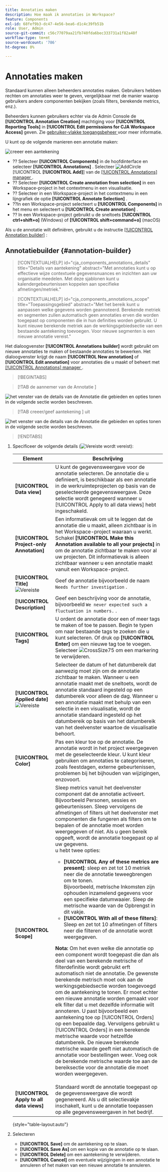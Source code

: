 ```yaml
---
title: Annotaties maken
description: Hoe maak ik annotaties in Workspace?
feature: Components
exl-id: 68fef9b3-dc47-4e56-bea6-d1c4c39fb51b
role: User, Admin
source-git-commit: c56c77079aa21fb740fda6bec333731a1f82a48f
workflow-type: tm+mt
source-wordcount: '786'
ht-degree: 0%

---
```


# Annotaties maken

Standaard kunnen alleen beheerders annotaties maken. Gebruikers hebben rechten om annotaties weer te geven, vergelijkbaar met de manier waarop gebruikers andere componenten bekijken (zoals filters, berekende metrics, enz.).

Beheerders kunnen gebruikers echter via de Admin Console de **[!UICONTROL Annotation Creation]** machtiging voor **[!UICONTROL Reporting Tools]** in **[!UICONTROL Edit permissions for CJA Workspace Access]** geven. Zie [ gebruiker-vlakke toegangsbeheer ](/help/technotes/access-control.md#user-level-access) voor meer informatie.

U kunt op de volgende manieren een annotatie maken:

![ creeer een aantekening ](assets/create-annotation.png)

* ?? Selecteer **[!UICONTROL Components]** in de hoofdinterface en selecteer **[!UICONTROL Annotations]** . Selecteer ![ AddCircle ](/help/assets/icons/AddCircle.svg) [!UICONTROL **[!UICONTROL Add]**] van de [[!UICONTROL Annotations] manager ](/help/components/annotations/manage-annotations.md).
* ?? Selecteer **[!UICONTROL Create annotation from selection]** in een Workspace-project in het contextmenu in een visualisatie.
* ?? Selecteer in een Workspace-project in het contextmenu in een lijngrafiek de optie **[!UICONTROL Annotate Selection]** .
* ??In een Workspace-project selecteert u **[!UICONTROL Components]** in het menu en selecteert u **[!UICONTROL Create annotation]** .
* ?? In een Workspace-project gebruikt u de sneltoets **[!UICONTROL ctrl+shift+o]** (Windows) of **[!UICONTROL shift+command+o]** (macOS)

Als u de annotatie wilt definiëren, gebruikt u de instructie [[!UICONTROL Annotation builder]](#annotation-builder) :

<!-- Should we really mention API here. If so, we can do it all over the place in the docs...
| **Use the [Customer Journey Analytics Annotations API](https://developer.adobe.com/cja-apis/docs/endpoints/annotations/)** | The Customer Journey Analytics Annotations APIs allow you to create, update, or retrieve annotations programmatically through Adobe Developer. These APIs use the same data and methods that Adobe uses inside the product UI. |
-->


## Annotatiebuilder {#annotation-builder}

<!-- markdownlint-disable MD034 -->

>[!CONTEXTUALHELP]
>id="cja_components_annotations_details"
>title="Details van aantekening"
>abstract="Met annotaties kunt u op effectieve wijze contextuele gegevensnuances en inzichten aan uw organisatie meedelen. Met deze sjablonen kunt u kalendergebeurtenissen koppelen aan specifieke afmetingen/metriek."

<!-- markdownlint-enable MD034 -->

<!-- markdownlint-disable MD034 -->

>[!CONTEXTUALHELP]
>id="cja_components_annotations_scope"
>title="Toepassingsgebied"
>abstract="Met het bereik kunt u aanpassen welke gegevens worden geannoteerd. Berekende metriek en segmenten zullen automatisch geen annotaties erven die worden toegepast op componenten die in hun definities worden gebruikt. U kunt nieuwe berekende metriek aan de werkingsgebiedsectie van een bestaande aantekening toevoegen. Voor nieuwe segmenten is een nieuwe annotatie vereist."

<!-- markdownlint-enable MD034 -->


Het dialoogvenster **[!UICONTROL Annotations builder]** wordt gebruikt om nieuwe annotaties te maken of bestaande annotaties te bewerken. Het dialoogvenster krijgt de naam **[!UICONTROL New annotation]** of **[!UICONTROL Edit annotation]** voor annotaties die u maakt of beheert met [[!UICONTROL Annotations] manager ](/help/components/annotations/manage-annotations.md) .


>[!BEGINTABS]

>[!TAB  de aannemer van de Annotatie ]

![ het venster van de details van de Annotatie die gebieden en opties tonen in de volgende sectie worden beschreven.](assets/annotation-builder.png)

>[!TAB  creeer/geef aantekening ] uit

![ het venster van de details van de Annotatie die gebieden en opties tonen in de volgende sectie worden beschreven.](assets/create-edit-annotation.png)

>[!ENDTABS]

1. Specificeer de volgende details (![ Vereiste ](/help/assets/icons/Required.svg) wordt vereist):

   | Element | Beschrijving |
   | --- | --- |
   | **[!UICONTROL Data view]** | U kunt de gegevensweergave voor de annotatie selecteren. De annotatie die u definieert, is beschikbaar als een annotatie in de werkruimteprojecten op basis van de geselecteerde gegevensweergave. Deze selectie wordt genegeerd wanneer u [!UICONTROL Apply to all data views] hebt ingeschakeld. |
   | **[!UICONTROL Project-only Annotation]** | Een informatievak om uit te leggen dat de annotatie die u maakt, alleen zichtbaar is in het Workspace-project waaraan u werkt. Schakel **[!UICONTROL Make this Annotation available to all your projects]** in om de annotatie zichtbaar te maken voor al uw projecten. Dit informatievak is alleen zichtbaar wanneer u een annotatie maakt vanuit een Workspace-project. |
   | **[!UICONTROL Title]** ![ Vereiste ](/help/assets/icons/Required.svg) | Geef de annotatie bijvoorbeeld de naam `Needs further investigation` . |
   | **[!UICONTROL Description]** | Geef een beschrijving voor de annotatie, bijvoorbeeld `We never expected such a fluctuation in numbers.` . |
   | **[!UICONTROL Tags]** | U ordent de annotatie door een of meer tags te maken of toe te passen. Begin te typen om naar bestaande tags te zoeken die u kunt selecteren. Of druk op **[!UICONTROL Enter]** om een nieuwe tag toe te voegen. Selecteer ![ CrossSize75 ](/help/assets/icons/CrossSize75.svg) om een markering te verwijderen. |
   | **[!UICONTROL Applied date]** ![ Vereiste ](/help/assets/icons/Required.svg) | Selecteer de datum of het datumbereik dat aanwezig moet zijn om de annotatie zichtbaar te maken. Wanneer u een annotatie maakt met de sneltoets, wordt de annotatie standaard ingesteld op een datumbereik voor alleen de dag. Wanneer u een annotatie maakt met behulp van een selectie in een visualisatie, wordt de annotatie standaard ingesteld op het datumbereik op basis van het datumbereik van het deelvenster waartoe de visualisatie behoort. |
   | **[!UICONTROL Color]** | Pas een kleur toe op de annotatie. De annotatie wordt in het project weergegeven met de geselecteerde kleur. U kunt kleur gebruiken om annotaties te categoriseren, zoals feestdagen, externe gebeurtenissen, problemen bij het bijhouden van wijzigingen, enzovoort. |
   | **[!UICONTROL Scope]** | Sleep metrics vanuit het deelvenster component dat de annotatie activeert. Bijvoorbeeld Personen, sessies en gebeurtenissen. Sleep vervolgens de afmetingen of filters uit het deelvenster met componenten die fungeren als filters om te bepalen of de annotatie moet worden weergegeven of niet. Als u geen bereik opgeeft, wordt de annotatie toegepast op al uw gegevens. <br/> u hebt twee opties:<ul><li>**[!UICONTROL Any of these metrics are present]**: sleep en zet tot 10 metriek neer die de annotatie teweegbrengen om te tonen.<br/> Bijvoorbeeld, metrische Inkomsten zijn ophouden inzamelend gegevens voor een specifieke datumwaaier. Sleep de metrische waarde van de Opbrengst in dit vakje.</li><li>**[!UICONTROL With all of these filters]**: Sleep en zet tot 10 afmetingen of filters neer die filteren of de annotatie wordt weergegeven.</li></ul><p><p>**Nota:** Om het even welke die annotatie op een component wordt toegepast die dan als deel van een berekende metrische of filterdefinitie wordt gebruikt erft automatisch niet de annotatie. De gewenste berekende metrisch moet ook aan de werkingsgebiedsectie worden toegevoegd om de aantekening te tonen. Er moet echter een nieuwe annotatie worden gemaakt voor elk filter dat u met dezelfde informatie wilt annoteren. U past bijvoorbeeld een aantekening toe op [!UICONTROL Orders] op een bepaalde dag. Vervolgens gebruikt u [!UICONTROL Orders] in een berekende metrische waarde voor hetzelfde datumbereik. De nieuwe berekende metrische waarde geeft niet automatisch de annotatie voor bestellingen weer. Voeg ook de berekende metrische waarde toe aan de bereiksectie voor de annotatie die moet worden weergegeven. |
   | **[!UICONTROL Apply to all data views]** | Standaard wordt de annotatie toegepast op de gegevensweergave die wordt gegenereerd. Als u dit selectievakje inschakelt, kunt u de annotatie toepassen op alle gegevensweergaven in het bedrijf. |

   {style="table-layout:auto"}

1. Selecteren
   * **[!UICONTROL Save]** om de aantekening op te slaan.
   * **[!UICONTROL Save As]** om een kopie van de annotatie op te slaan.
   * **[!UICONTROL Delete]** om een aantekening te verwijderen.
   * **[!UICONTROL Cancel]** om eventuele wijzigingen in een annotatie te annuleren of het maken van een nieuwe annotatie te annuleren.

